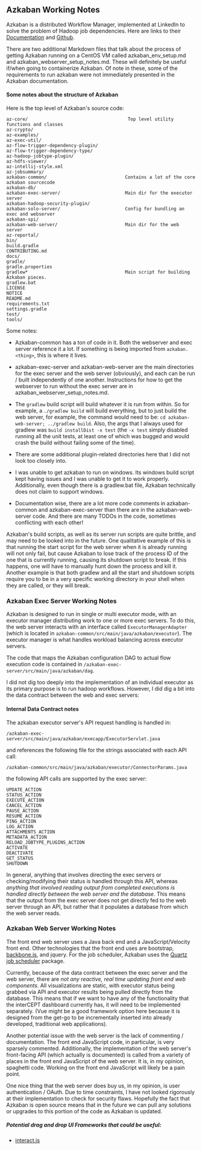 ## Azkaban Working Notes

Azkaban is a distributed Workflow Manager, implemented at LinkedIn to solve the problem of Hadoop job dependencies. Here are links to their [Documentation](https://azkaban.readthedocs.io/en/latest/) and [Github](https://github.com/azkaban/azkaban). 

There are two additional Markdown files that talk about the process of getting Azkaban running on a CentOS VM called azkaban_env_setup.md and azkaban_webserver_setup_notes.md. These will definitely be useful if/when going to containerize Azkaban. Of note in these, some of the requirements to run azkaban were not immediately presented in the Azkaban documentation.



#### Some notes about the structure of Azkaban



Here is the top level of Azkaban's source code:

```
az-core/                                     Top level utility functions and classes
az-crypto/                                   
az-examples/
az-exec-util/                               
az-flow-trigger-dependency-plugin/
az-flow-trigger-dependency-type/
az-hadoop-jobtype-plugin/
az-hdfs-viewer/
az-intellij-style.xml
az-jobsummary/
azkaban-common/                             Contains a lot of the core azkaban sourcecode
azkaban-db/                                 
azkaban-exec-server/                        Main dir for the executor server
azkaban-hadoop-security-plugin/
azkaban-solo-server/                        Config for bundling an exec and webserver
azkaban-spi/
azkaban-web-server/                         Main dir for the web server
az-reportal/
bin/
build.gradle
CONTRIBUTING.md
docs/
gradle/
gradle.properties
gradlew*                                    Main script for building Azkaban pieces.
gradlew.bat
LICENSE
NOTICE
README.md
requirements.txt
settings.gradle
test/
tools/
```



Some notes:

- Azkaban-common has a ton of code in it. Both the webserver and exec server reference it a lot. If something is being imported from `azkaban.<thing>`, this is where it lives. 

- azkaban-exec-server and azkaban-web-server are the main directories for the exec server and the web server (obviously), and each can be run / built independently of one another. Instructions for how to get the webserver to run without the exec server are in azkaban_webserver_setup_notes.md. 

- The `gradlew` build script will build whatever it is run from within. So for example, a `./gradlew build` will build everything, but to just build the web server, for example, the command would need to be: `cd azkaban-web-server; ../gradlew build`. Also, the args that I always used for gradlew was `build installDist -x test` (the `-x test` simply disabled running all the unit tests, at least one of which was bugged and would crash the build without failing some of the time).

- There are some additional plugin-related directories here that I did not look too closely into.

- I was unable to get azkaban to run on windows. Its windows build script kept having issues and I was unable to get it to work properly. Additionally, even though there is a gradlew.bat file, Azkaban technically does not claim to support windows. 
- Documentation wise, there are a lot more code comments in azkaban-common and azkaban-exec-server than there are in the azkaban-web-server code. And there are many TODOs in the code, sometimes conflicting with each other!



Azkaban's build scripts, as well as its server run scripts are quite brittle, and may need to be looked into in the future. One qualitative example of this is that running the start script for the web server when it is already running will not only fail, but cause Azkaban to lose track of the process ID of the one that is currently running, causing its shutdown script to break. If this happens, one will have to manually hunt down the process and kill it. Another example is that both gradlew and all the start and shutdown scripts require you to be in a very specific working directory in your shell when they are called, or they will break.



### Azkaban Exec Server Working Notes

Azkaban is designed to run in single or multi executor mode, with an executor manager distributing work to one or more exec servers. To do this, the web server interacts with an interface called `ExecutorManagerAdapter` (which is located in `azkaban-common/src/main/java/azkaban/executor`). The executor manager is what handles workload balancing across executor servers.



The code that maps the Azkaban configuration DAG to actual flow execution code is contained in `/azkaban-exec-server/src/main/java/azkaban/dag`.



I did not dig too deeply into the implementation of an individual executor as its primary purpose is to run hadoop workflows. However, I did dig a bit into the data contract between the web and exec servers:

#### Internal Data Contract notes

The azkaban executor server's API request handling is handled in: 

`/azkaban-exec-server/src/main/java/azkaban/execapp/ExecutorServlet.java`

and references the following file for the strings associated with each API call: 

`/azkaban-common/src/main/java/azkaban/executor/ConnectorParams.java` 



the following API calls are supported by the exec server:

```
UPDATE_ACTION
STATUS_ACTION
EXECUTE_ACTION
CANCEL_ACTION
PAUSE_ACTION
RESUME_ACTION
PING_ACTION
LOG_ACTION
ATTACHMENTS_ACTION
METADATA_ACTION
RELOAD_JOBTYPE_PLUGINS_ACTION
ACTIVATE
DEACTIVATE
GET_STATUS
SHUTDOWN

```

In general, anything that involves directing the exec servers or checking/modifying their status is handled through this API, whereas *anything that involved reading output from completed executions is handled directly between the web server and the database*. This means that the output from the exec server does not get directly fed to the web server through an API, but rather that  it populates a database from which the web server reads. 

### Azkaban Web Server Working Notes 

The front end web server uses a Java back end and a JavaScript/Velocity front end. Other technologies that the front end uses are bootstrap, [backbone.js](https://backbonejs.org/), and jquery. For the job scheduler, Azkaban uses the [Quartz job scheduler](http://www.quartz-scheduler.org/) package. 

Currently, because of the data contract between the exec server and the web server, there are *not any reactive, real time updating front end web components*. All visualizations are static, with executor status being grabbed via API and executor results being pulled directly from the database. This means that if we want to have any of the functionality that the interCEPT dashboard currently has, it will need to be implemented separately. (Vue might be a good framework option here because it is designed from the get-go to be incrementally inserted into already developed, traditional web applications).

Another potential issue with the web server is the lack of commenting / documentation. The front end JavaScript code, in particular, is very sparsely commented. Additionally, the implementation of the web server's front-facing API (which actually is documented) is called from a variety of places in the front end JavaScript of the web server. It is, in my opinion, spaghetti code. Working on the front end JavaScript will likely be a pain point.

One nice thing that the web server does buy us, in my opinion, is user authentication / OAuth. Due to time constraints, I have not looked rigorously at their implementation to check for security flaws. Hopefully the fact that Azkaban is open source means that in the future we can pull any solutions or upgrades to this portion of the code as Azkaban is updated.



##### Potential drag and drop UI Frameworks that could be useful:

- [interact.js](https://interactjs.io/) 